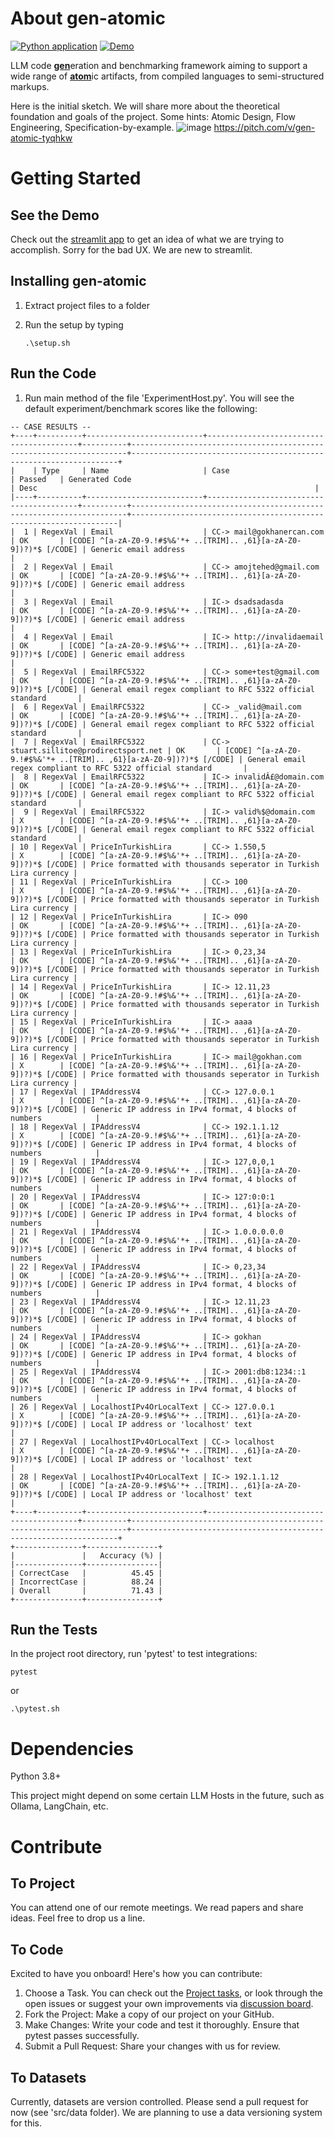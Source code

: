 # About gen-atomic

[![Python application](https://github.com/gokhanercan/gen-atomic/actions/workflows/python-app.yml/badge.svg?branch=master)](https://github.com/gokhanercan/gen-atomic/actions/workflows/python-app.yml)
[![Demo](https://img.shields.io/badge/Streamlit_Demo-Visit-blue.svg)](https://gen-atomic.streamlit.app/)

LLM code <u>**gen**</u>eration and benchmarking framework aiming to support a wide range of <u>**atom**</U>ic artifacts, from compiled languages to semi-structured markups.

Here is the initial sketch. We will share more about the theoretical foundation and goals of the project. Some hints: Atomic Design, Flow Engineering, Specification-by-example.
![image](https://github.com/gokhanercan/gen-atomic/assets/1479777/912bada9-f907-4a4a-9ea7-341d3da60403)
https://pitch.com/v/gen-atomic-tyqhkw

# Getting Started

## See the Demo

Check out the [streamlit app](https://gen-atomic.streamlit.app/) to get an idea of what we are trying to accomplish. Sorry for the bad UX. We are new to streamlit.

## Installing gen-atomic

1. Extract project files to a folder
2. Run the setup by typing

   ```
   .\setup.sh
   ```

## Run the Code

1. Run main method of the file 'ExperimentHost.py'. You will see the default experiment/benchmark scores like the following:

```
-- CASE RESULTS --
+----+----------+--------------------------+-----------------------------------------+----------+---------------------------------------------------------------------+-------------------------------------------------------------------+
|    | Type     | Name                     | Case                                    | Passed   | Generated Code                                                      | Desc                                                              |
|----+----------+--------------------------+-----------------------------------------+----------+---------------------------------------------------------------------+-------------------------------------------------------------------|
|  1 | RegexVal | Email                    | CC-> mail@gokhanercan.com               | OK       | [CODE] ^[a-zA-Z0-9.!#$%&'*+ ..[TRIM].. ,61}[a-zA-Z0-9])?)*$ [/CODE] | Generic email address                                             |
|  2 | RegexVal | Email                    | CC-> amojtehed@gmail.com                | OK       | [CODE] ^[a-zA-Z0-9.!#$%&'*+ ..[TRIM].. ,61}[a-zA-Z0-9])?)*$ [/CODE] | Generic email address                                             |
|  3 | RegexVal | Email                    | IC-> dsadsadasda                        | OK       | [CODE] ^[a-zA-Z0-9.!#$%&'*+ ..[TRIM].. ,61}[a-zA-Z0-9])?)*$ [/CODE] | Generic email address                                             |
|  4 | RegexVal | Email                    | IC-> http://invalidaemail               | OK       | [CODE] ^[a-zA-Z0-9.!#$%&'*+ ..[TRIM].. ,61}[a-zA-Z0-9])?)*$ [/CODE] | Generic email address                                             |
|  5 | RegexVal | EmailRFC5322             | CC-> some+test@gmail.com                | OK       | [CODE] ^[a-zA-Z0-9.!#$%&'*+ ..[TRIM].. ,61}[a-zA-Z0-9])?)*$ [/CODE] | General email regex compliant to RFC 5322 official standard       |
|  6 | RegexVal | EmailRFC5322             | CC-> _valid@mail.com                    | OK       | [CODE] ^[a-zA-Z0-9.!#$%&'*+ ..[TRIM].. ,61}[a-zA-Z0-9])?)*$ [/CODE] | General email regex compliant to RFC 5322 official standard       |
|  7 | RegexVal | EmailRFC5322             | CC-> stuart.sillitoe@prodirectsport.net | OK       | [CODE] ^[a-zA-Z0-9.!#$%&'*+ ..[TRIM].. ,61}[a-zA-Z0-9])?)*$ [/CODE] | General email regex compliant to RFC 5322 official standard       |
|  8 | RegexVal | EmailRFC5322             | IC-> invalidÂ£@domain.com               | OK       | [CODE] ^[a-zA-Z0-9.!#$%&'*+ ..[TRIM].. ,61}[a-zA-Z0-9])?)*$ [/CODE] | General email regex compliant to RFC 5322 official standard       |
|  9 | RegexVal | EmailRFC5322             | IC-> valid%$@domain.com                 | X        | [CODE] ^[a-zA-Z0-9.!#$%&'*+ ..[TRIM].. ,61}[a-zA-Z0-9])?)*$ [/CODE] | General email regex compliant to RFC 5322 official standard       |
| 10 | RegexVal | PriceInTurkishLira       | CC-> 1.550,5                            | X        | [CODE] ^[a-zA-Z0-9.!#$%&'*+ ..[TRIM].. ,61}[a-zA-Z0-9])?)*$ [/CODE] | Price formatted with thousands seperator in Turkish Lira currency |
| 11 | RegexVal | PriceInTurkishLira       | CC-> 100                                | X        | [CODE] ^[a-zA-Z0-9.!#$%&'*+ ..[TRIM].. ,61}[a-zA-Z0-9])?)*$ [/CODE] | Price formatted with thousands seperator in Turkish Lira currency |
| 12 | RegexVal | PriceInTurkishLira       | IC-> 090                                | OK       | [CODE] ^[a-zA-Z0-9.!#$%&'*+ ..[TRIM].. ,61}[a-zA-Z0-9])?)*$ [/CODE] | Price formatted with thousands seperator in Turkish Lira currency |
| 13 | RegexVal | PriceInTurkishLira       | IC-> 0,23,34                            | OK       | [CODE] ^[a-zA-Z0-9.!#$%&'*+ ..[TRIM].. ,61}[a-zA-Z0-9])?)*$ [/CODE] | Price formatted with thousands seperator in Turkish Lira currency |
| 14 | RegexVal | PriceInTurkishLira       | IC-> 12.11,23                           | OK       | [CODE] ^[a-zA-Z0-9.!#$%&'*+ ..[TRIM].. ,61}[a-zA-Z0-9])?)*$ [/CODE] | Price formatted with thousands seperator in Turkish Lira currency |
| 15 | RegexVal | PriceInTurkishLira       | IC-> aaaa                               | OK       | [CODE] ^[a-zA-Z0-9.!#$%&'*+ ..[TRIM].. ,61}[a-zA-Z0-9])?)*$ [/CODE] | Price formatted with thousands seperator in Turkish Lira currency |
| 16 | RegexVal | PriceInTurkishLira       | IC-> mail@gokhan.com                    | X        | [CODE] ^[a-zA-Z0-9.!#$%&'*+ ..[TRIM].. ,61}[a-zA-Z0-9])?)*$ [/CODE] | Price formatted with thousands seperator in Turkish Lira currency |
| 17 | RegexVal | IPAddressV4              | CC-> 127.0.0.1                          | X        | [CODE] ^[a-zA-Z0-9.!#$%&'*+ ..[TRIM].. ,61}[a-zA-Z0-9])?)*$ [/CODE] | Generic IP address in IPv4 format, 4 blocks of numbers            |
| 18 | RegexVal | IPAddressV4              | CC-> 192.1.1.12                         | X        | [CODE] ^[a-zA-Z0-9.!#$%&'*+ ..[TRIM].. ,61}[a-zA-Z0-9])?)*$ [/CODE] | Generic IP address in IPv4 format, 4 blocks of numbers            |
| 19 | RegexVal | IPAddressV4              | IC-> 127,0,0,1                          | OK       | [CODE] ^[a-zA-Z0-9.!#$%&'*+ ..[TRIM].. ,61}[a-zA-Z0-9])?)*$ [/CODE] | Generic IP address in IPv4 format, 4 blocks of numbers            |
| 20 | RegexVal | IPAddressV4              | IC-> 127:0:0:1                          | OK       | [CODE] ^[a-zA-Z0-9.!#$%&'*+ ..[TRIM].. ,61}[a-zA-Z0-9])?)*$ [/CODE] | Generic IP address in IPv4 format, 4 blocks of numbers            |
| 21 | RegexVal | IPAddressV4              | IC-> 1.0.0.0.0.0                        | OK       | [CODE] ^[a-zA-Z0-9.!#$%&'*+ ..[TRIM].. ,61}[a-zA-Z0-9])?)*$ [/CODE] | Generic IP address in IPv4 format, 4 blocks of numbers            |
| 22 | RegexVal | IPAddressV4              | IC-> 0,23,34                            | OK       | [CODE] ^[a-zA-Z0-9.!#$%&'*+ ..[TRIM].. ,61}[a-zA-Z0-9])?)*$ [/CODE] | Generic IP address in IPv4 format, 4 blocks of numbers            |
| 23 | RegexVal | IPAddressV4              | IC-> 12.11,23                           | OK       | [CODE] ^[a-zA-Z0-9.!#$%&'*+ ..[TRIM].. ,61}[a-zA-Z0-9])?)*$ [/CODE] | Generic IP address in IPv4 format, 4 blocks of numbers            |
| 24 | RegexVal | IPAddressV4              | IC-> gokhan                             | OK       | [CODE] ^[a-zA-Z0-9.!#$%&'*+ ..[TRIM].. ,61}[a-zA-Z0-9])?)*$ [/CODE] | Generic IP address in IPv4 format, 4 blocks of numbers            |
| 25 | RegexVal | IPAddressV4              | IC-> 2001:db8:1234::1                   | OK       | [CODE] ^[a-zA-Z0-9.!#$%&'*+ ..[TRIM].. ,61}[a-zA-Z0-9])?)*$ [/CODE] | Generic IP address in IPv4 format, 4 blocks of numbers            |
| 26 | RegexVal | LocalhostIPv4OrLocalText | CC-> 127.0.0.1                          | X        | [CODE] ^[a-zA-Z0-9.!#$%&'*+ ..[TRIM].. ,61}[a-zA-Z0-9])?)*$ [/CODE] | Local IP address or 'localhost' text                              |
| 27 | RegexVal | LocalhostIPv4OrLocalText | CC-> localhost                          | X        | [CODE] ^[a-zA-Z0-9.!#$%&'*+ ..[TRIM].. ,61}[a-zA-Z0-9])?)*$ [/CODE] | Local IP address or 'localhost' text                              |
| 28 | RegexVal | LocalhostIPv4OrLocalText | IC-> 192.1.1.12                         | OK       | [CODE] ^[a-zA-Z0-9.!#$%&'*+ ..[TRIM].. ,61}[a-zA-Z0-9])?)*$ [/CODE] | Local IP address or 'localhost' text                              |
+----+----------+--------------------------+-----------------------------------------+----------+---------------------------------------------------------------------+-------------------------------------------------------------------+
+---------------+----------------+
|               |   Accuracy (%) |
|---------------+----------------|
| CorrectCase   |          45.45 |
| IncorrectCase |          88.24 |
| Overall       |          71.43 |
+---------------+----------------+
```

## Run the Tests

In the project root directory, run 'pytest' to test integrations:

```
pytest
```

or

```
.\pytest.sh
```

# Dependencies

Python 3.8+

This project might depend on some certain LLM Hosts in the future, such as Ollama, LangChain, etc.

# Contribute

## To Project

You can attend one of our remote meetings. We read papers and share ideas. Feel free to drop us a line.

## To Code

Excited to have you onboard! Here's how you can contribute:

1. Choose a Task. You can check out the [Project tasks](https://github.com/users/gokhanercan/projects/3), or look through the open issues or suggest your own improvements via [discussion board](https://github.com/gokhanercan/gen-atomic/discussions).
2. Fork the Project: Make a copy of our project on your GitHub.
3. Make Changes: Write your code and test it thoroughly. Ensure that pytest passes successfully.
4. Submit a Pull Request: Share your changes with us for review.

## To Datasets

Currently, datasets are version controlled. Please send a pull request for now (see 'src/data folder). We are planning to use a data versioning system for this.
